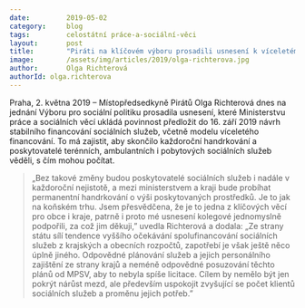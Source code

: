 ```yaml
---
date:         2019-05-02
category:     blog
tags:         celostátní práce-a-sociální-věci
layout:       post
title:        "Piráti na klíčovém výboru prosadili usnesení k víceletému financování sociálních služeb"
image:        /assets/img/articles/2019/olga-richterova.jpg
author:       Olga Richterová
authorId: olga.richterova
---
```


Praha, 2. května 2019 – Místopředsedkyně Pirátů Olga Richterová dnes na jednání Výboru pro sociální politiku prosadila usnesení, které Ministerstvu práce a sociálních věcí ukládá povinnost předložit do 16. září 2019 návrh stabilního financování sociálních služeb, včetně modelu víceletého financování. To má zajistit, aby skončilo každoroční handrkování a poskytovatelé terénních, ambulantních i pobytových sociálních služeb věděli, s čím mohou počítat.

> „Bez takové změny budou poskytovatelé sociálních služeb i nadále v každoroční nejistotě, a mezi ministerstvem a kraji bude probíhat permanentní handrkování o výši poskytovaných prostředků. Je to jak na koňském trhu. Jsem přesvědčena, že je to jedna z klíčových věcí pro obce i kraje, patrně i proto mé usnesení kolegové jednomyslně podpořili, za což jim děkuji,” uvedla Richterová a dodala: „Ze strany státu sílí tendence vyššího očekávání spolufinancování sociálních služeb z krajských a obecních rozpočtů, zapotřebí je však ještě něco úplně jiného. Odpovědné plánování služeb a jejich personálního zajištění ze strany krajů a neméně odpovědné posuzování těchto plánů od MPSV, aby to nebyla spíše licitace. Cílem by nemělo být jen pokrýt nárůst mezd, ale především uspokojit zvyšující se počet klientů sociálních služeb a proměnu jejich potřeb.”
